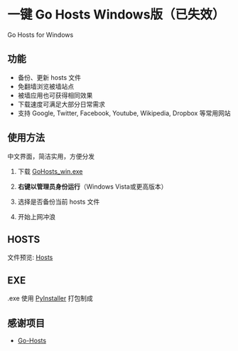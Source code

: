 # 一键 Go Hosts Windows版（已失效）
Go Hosts for Windows

## 功能
* 备份、更新 hosts 文件
* 免翻墙浏览被墙站点
* 被墙应用也可获得相同效果
* 下载速度可满足大部分日常需求
* 支持 Google, Twitter, Facebook, Youtube, Wikipedia, Dropbox 等常用网站

## 使用方法
中文界面，简洁实用，方便分发

1. 下载 [GoHosts_win.exe](https://github.com/T1me/Go-Hosts-Desktop/raw/windows/GoHosts_win.exe)  

2. **右键以管理员身份运行**（Windows Vista或更高版本）  

3. 选择是否备份当前 hosts 文件  

4. 开始上网冲浪  

## HOSTS
文件预览: [Hosts](https://raw.githubusercontent.com/Lerist/Go-Hosts/master/hosts) 

## EXE
.exe 使用 [PyInstaller](http://www.pyinstaller.org/) 打包制成

## 感谢项目
* [Go-Hosts](https://github.com/Lerist/Go-Hosts)
